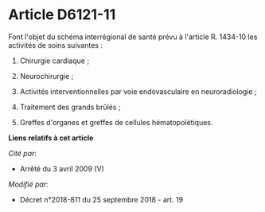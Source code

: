 # Article D6121-11

Font l'objet du schéma interrégional de santé prévu à l'article R. 1434-10 les activités de soins suivantes :

1. Chirurgie cardiaque ;

2. Neurochirurgie ;

3. Activités interventionnelles par voie endovasculaire en neuroradiologie ;

4. Traitement des grands brûlés ;

5. Greffes d'organes et greffes de cellules hématopoïétiques.

**Liens relatifs à cet article**

_Cité par_:

  - Arrêté du 3 avril 2009 (V)

_Modifié par_:

  - Décret n°2018-811 du 25 septembre 2018 - art. 19
